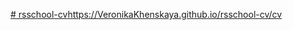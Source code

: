 [# rsschool-cv](https://VeronikaKhenskaya.github.io/rsschool-cv/cv)https://VeronikaKhenskaya.github.io/rsschool-cv/cv
